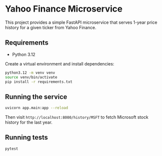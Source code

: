 # Yahoo Finance Microservice

This project provides a simple FastAPI microservice that serves 1-year price history for a given ticker from Yahoo Finance.

## Requirements

- Python 3.12

Create a virtual environment and install dependencies:

```bash
python3.12 -m venv venv
source venv/bin/activate
pip install -r requirements.txt
```

## Running the service

```bash
uvicorn app.main:app --reload
```

Then visit `http://localhost:8000/history/MSFT` to fetch Microsoft stock history for the last year.

## Running tests

```bash
pytest
```
